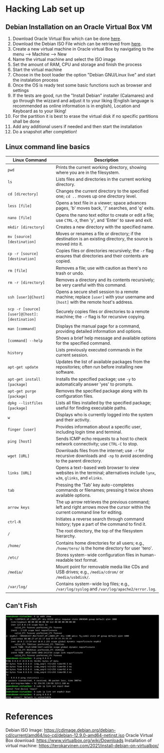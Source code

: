 # Hacking Lab set up
## Debian Installation on an Oracle Virtual Box VM
1. Download Oracle Virtual Box which can be done [here](https://www.virtualbox.org/wiki/Downloads).
2. Download the Debian ISO File which can be retrieved from [here](https://cdimage.debian.org/debian-cd/current/amd64/iso-cd/debian-12.9.0-amd64-netinst.iso).
3. Create a new virtual machine in Oracle virtual Box by navigating to the menu --> Machine --> New
4. Name the virtual machine and select the ISO image
5. Set the amount of RAM, CPU and storage and finish the process
6. Start the virtual machine
7. Choose in the boot loader the option "Debian GNU/Linux live" and start the instalation process
8. Once the OS is ready test some basic functions such as browser and settings
9. If the tests are good, run the "Install Debian" installer (Calamares)  and go through the wizzard and adjust it to your liking (English language is recommended as online information is in english), Location and Keyboard as to your liking!
10. For the partition it is best to erase the virtual disk if no specific partitions shall be done
11. Add any additional users if needed and then start the installation
12. Do a snapshot after completion!

## Linux command line basics
| Linux Command               | Description                                                                                                                                                                                                                 |
|-----------------------------|-----------------------------------------------------------------------------------------------------------------------------------------------------------------------------------------------------------------------------|
| `pwd`                       | Prints the current working directory, showing where you are in the filesystem.                                                                                                                                              |
| `ls`                        | Lists files and directories in the current working directory.                                                                                                                                                               |
| `cd [directory]`            | Changes the current directory to the specified one; `cd ..` moves up one directory level.                                                                                                                                   |
| `less [file]`               | Opens a text file in a viewer; space advances pages, 'b' moves back, '/' searches, and 'q' exits.                                                                                                                           |
| `nano [file]`               | Opens the nano text editor to create or edit a file; use `CTRL-X`, then 'y', and 'Enter' to save and exit.                                                                                                                  |
| `mkdir [directory]`         | Creates a new directory with the specified name.                                                                                                                                                                            |
| `mv [source] [destination]` | Moves or renames a file or directory; if the destination is an existing directory, the source is moved into it.                                                                                                             |
| `cp -r [source] [destination]` | Copies files or directories recursively; the `-r` flag ensures that directories and their contents are copied.                                                                                                           |
| `rm [file]`                 | Removes a file; use with caution as there's no trash or undo.                                                                                                                                                               |
| `rm -r [directory]`         | Removes a directory and its contents recursively; be very careful with this command.                                                                                                                                        |
| `ssh [user]@[host]`         | Opens a secure shell session to a remote machine; replace `[user]` with your username and `[host]` with the remote host's address.                                                                                          |
| `scp -r [source] [user]@[host]:[destination]` | Securely copies files or directories to a remote machine; the `-r` flag is for recursive copying.                                                                                                              |
| `man [command]`             | Displays the manual page for a command, providing detailed information and options.                                                                                                                                         |
| `[command] --help`          | Shows a brief help message and available options for the specified command.                                                                                                                                                 |
| `history`                   | Lists previously executed commands in the current session.                                                                                                                                                                  |
| `apt-get update`            | Updates the list of available packages from the repositories; often run before installing new software.                                                                                                                     |
| `apt-get install [package]` | Installs the specified package; use `-y` to automatically answer 'yes' to prompts.                                                                                                                                          |
| `apt-get purge [package]`   | Removes the specified package along with its configuration files.                                                                                                                                                           |
| `dpkg --listfiles [package]` | Lists all files installed by the specified package; useful for finding executable paths.                                                                                                                                   |
| `w`                         | Displays who is currently logged into the system and their activity.                                                                                                                                                        |
| `finger [user]`             | Provides information about a specific user, including login time and terminal.                                                                                                                                              |
| `ping [host]`               | Sends ICMP echo requests to a host to check network connectivity; use `CTRL-C` to stop.                                                                                                                                     |
| `wget [URL]`                | Downloads files from the internet; use `-r` for recursive downloads and `-np` to avoid ascending to the parent directory.                                                                                                   |
| `links [URL]`               | Opens a text-based web browser to view websites in the terminal; alternatives include `lynx`, `w3m`, `glinks`, and `elinks`.                                                                                                |
| `tab`                       | Pressing the 'Tab' key auto-completes commands or filenames; pressing it twice shows available options.                                                                                                                     |
| `arrow keys`                | The up arrow retrieves the previous command; left and right arrows move the cursor within the current command line for editing.                                                                                             |
| `ctrl-R`                    | Initiates a reverse search through command history; type a part of the command to find it.                                                                                                                                  |
| `/`                         | The root directory, the top of the filesystem hierarchy.                                                                                                                                                                    |
| `/home/`                    | Contains home directories for all users; e.g., `/home/tero/` is the home directory for user 'tero'.                                                                                                                         |
| `/etc/`                     | Stores system-wide configuration files in human-readable text format.                                                                                                                                                       |
| `/media/`                   | Mount point for removable media like CDs and USB drives; e.g., `/media/cdrom/` or `/media/usbdisk/`.                                                                                                                        |
| `/var/log/`                 | Contains system-wide log files; e.g., `/var/log/syslog` and `/var/log/apache2/error.log`.                                                                                                                                   |

## Can't Fish
![Scrennshot of Console](screenshots/homework-03-01-cant-fish.png)

# References
Debian ISO Image: https://cdimage.debian.org/debian-cd/current/amd64/iso-cd/debian-12.9.0-amd64-netinst.iso
Oracle Virtual Box download: https://www.virtualbox.org/wiki/Downloads
Installation of virtual machine: https://terokarvinen.com/2021/install-debian-on-virtualbox/

